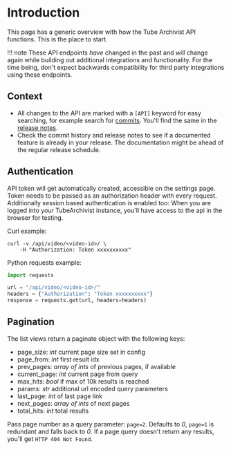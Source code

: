 # Introduction

This page has a generic overview with how the Tube Archivist API functions. This is the place to start.

!!! note
    These API endpoints *have* changed in the past and *will* change again while building out additional integrations and functionality. For the time being, don't expect backwards compatibility for third party integrations using these endpoints.

## Context
- All changes to the API are marked with a `[API]` keyword for easy searching, for example search for [commits](https://github.com/tubearchivist/tubearchivist/search?o=desc&q=%5Bapi%5D&s=committer-date&type=commits). You'll find the same in the [release notes](https://github.com/tubearchivist/tubearchivist/releases).
- Check the commit history and release notes to see if a documented feature is already in your release. The documentation might be ahead of the regular release schedule.

## Authentication
API token will get automatically created, accessible on the settings page. Token needs to be passed as an authorization header with every request. Additionally session based authentication is enabled too: When you are logged into your TubeArchivist instance, you'll have access to the api in the browser for testing.

Curl example:
```shell
curl -v /api/video/<video-id>/ \
    -H "Authorization: Token xxxxxxxxxx"
```

Python requests example:
```python
import requests

url = "/api/video/<video-id>/"
headers = {"Authorization": "Token xxxxxxxxxx"}
response = requests.get(url, headers=headers)
```

## Pagination
The list views return a paginate object with the following keys:

  - page_size: *int* current page size set in config
  - page_from: *int* first result idx
  - prev_pages: *array of ints* of previous pages, if available
  - current_page: *int* current page from query
  - max_hits: *bool* if max of 10k results is reached
  - params: *str* additional url encoded query parameters
  - last_page: *int* of last page link
  - next_pages: *array of ints* of next pages
  - total_hits: *int* total results

Pass page number as a query parameter: `page=2`. Defaults to *0*, `page=1` is redundant and falls back to *0*. If a page query doesn't return any results, you'll get `HTTP 404 Not Found`.
